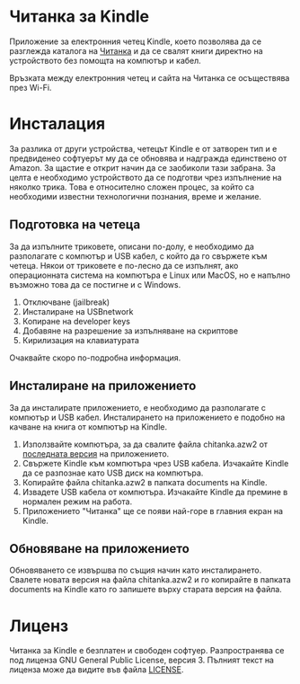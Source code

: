 Читанка за Kindle
=================

Приложение за електронния четец Kindle, което позволява да се разглежда каталога на [Читанка](http://chitanka.info/) и да се свалят книги директно на устройството без помощта на компютър и кабел.

Връзката между електронния четец и сайта на Читанка се осъществява през Wi-Fi.

Инсталация
==========

За разлика от други устройства, четецът Kindle е от затворен тип и е предвиденео софтуерът му да се обновява и надгражда единствено от Amazon. За щастие е открит начин да се заобиколи тази забрана. За целта е необходимо устройството да се подготви чрез изпълнение на няколко трика. Това е относително сложен процес, за който са необходими известни технологични познания, време и желание.

Подготовка на четеца
--------------------

За да изпълните триковете, описани по-долу, е необходимо да разполагате с компютър и USB кабел, с който да го свържете към четеца. Някои от триковете е по-лесно да се изпълнят, ако операционната система на компютъра е Linux или MacOS, но е напълно възможно това да се постигне и с Windows.

1. Отключване (jailbreak)
2. Инсталиране на USBnetwork
3. Копиране на developer keys
4. Добавяне на разрешение за изпълняване на скриптове
5. Кирилизация на клавиатурата

Очаквайте скоро по-подробна информация.

Инсталиране на приложението
---------------------------

За да инсталирате приложението, е необходимо да разполагате с компютър и USB кабел. Инсталирането на приложението е подобно на качване на книга от компютър на Kindle.

1. Използвайте компютъра, за да свалите файла chitanka.azw2 от [последната версия](https://github.com/kaloyan-raev/chitanka4kindle/releases/latest) на приложението.
2. Свържете Kindle към компютъра чрез USB кабела. Изчакайте Kindle да се разпознае като USB диск на компютъра.
3. Копирайте файла chitanka.azw2 в папката documents на Kindle.
4. Извадете USB кабела от компютъра. Изчакайте Kindle да премине в нормален режим на работа.
5. Приложението "Читанка" ще се появи най-горе в главния екран на Kindle.

Обновяване на приложението
--------------------------

Обновяването се извършва по същия начин като инсталирането. Свалете новата версия на файла chitanka.azw2 и го копирайте в папката documents на Kindle като го запишете върху старата версия на файла.

Лиценз
======

Читанка за Kindle е безплатен и свободен софтуер. Разпространява се под лиценза GNU General Public License, версия 3. Пълният текст на лиценза може да видите във файла [LICENSE](https://github.com/kaloyan-raev/chitanka4kindle/blob/master/LICENSE).
